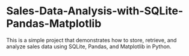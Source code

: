 # Sales-Data-Analysis-with-SQLite-Pandas-Matplotlib
This is a simple project that demonstrates how to store, retrieve, and analyze sales data using SQLite, Pandas, and Matplotlib in Python.

